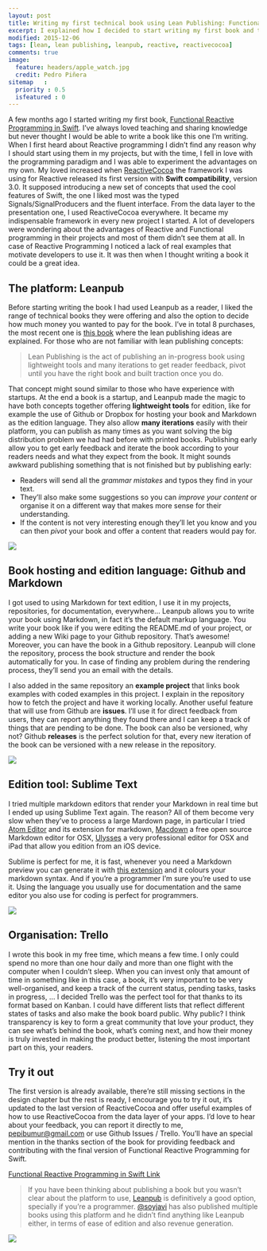 ```yaml
---
layout: post
title: Writing my first technical book using Lean Publishing: Functional Reactive Programming in Swift
excerpt: I explained how I decided to start writing my first book and the tools I decided to use to follow the lean publishing principle
modified: 2015-12-06
tags: [lean, lean publishing, leanpub, reactive, reactivecocoa]
comments: true
image:
  feature: headers/apple_watch.jpg
  credit: Pedro Piñera
sitemap   :
  priority : 0.5
  isfeatured : 0
---
```


A few months ago I started writing my first book, [Functional Reactive Programming in Swift](https://leanpub.com/functionalreactiveprogrammingswift). I’ve always loved teaching and sharing knowledge but never thought I would be able to write a book like this one I’m writing. When I first heard about Reactive programming I didn’t find any reason why I should start using them in my projects, but with the time, I fell in love with the programming paradigm and I was able to experiment the advantages on my own. My loved increased when [ReactiveCocoa](https://github.com/reactivecocoa/reactivecocoa) the framework I was using for Reactive released its first version with **Swift compatibility**, version 3.0. It supposed introducing a new set of concepts that used the cool features of Swift, the one I liked most was the typed Signals/SignalProducers and the fluent interface. From the data layer to the presentation one, I used ReactiveCocoa everywhere. It became my indispensable framework in every new project I started. A lot of developers were wondering about the advantages of Reactive and Functional programming in their projects and most of them didn’t see them at all. In case of Reactive Programming I noticed a lack of real examples that motivate developers to use it. It was then when I thought writing a book it could be a great idea.

## The platform: Leanpub
Before starting writing the book I had used Leanpub as a reader, I liked the range of technical books they were offering and also the option to decide how much money you wanted to pay for the book. I’ve in total 8 purchases, the most recent one is [this book](https://leanpub.com/lean) where the lean publishing ideas are explained. For those who are not familiar with lean publishing concepts:

> Lean Publishing is the act of publishing an in-progress book using lightweight tools and many iterations to get reader feedback, pivot until you have the right book and built traction once you do.

That concept might sound similar to those who have experience with startups. At the end a book is a startup, and Leanpub made the magic to have both concepts together offering **lightweight tools** for edition, like for example the use of Github or Dropbox for hosting your book and Markdown as the edition language. They also allow **many iterations** easily with their platform, you can publish as many times as you want solving the big distribution problem we had had before with printed books. Publishing early allow you to get early feedback and iterate the book according to your readers needs and what they expect from the book. It might sounds awkward publishing something that is not finished but by publishing early:

- Readers will send all the *grammar mistakes* and typos they find in your text.
- They’ll also make some suggestions so you can *improve your content* or organise it on a different way that makes more sense for their understanding.
- If the content is not very interesting enough they’ll let you know and you can then *pivot* your book and offer a content that readers would pay for.

![]({{site.url}}/images/posts/reactive-overview.png)

## Book hosting and edition language: Github and Markdown

I got used to using Markdown for text edition, I use it in my projects, repositories, for documentation, everywhere… Leanpub allows you to write your book using Markdown, in fact it’s the default markup language. You write your book like if you were editing the README.md of your project, or adding a new Wiki page to your Github repository. That’s awesome! Moreover, you can have the book in a Github repository. Leanpub will clone the repository, process the book structure and render the book automatically for you. In case of finding any problem during the rendering process, they’ll send you an email with the details.

I also added in the same repository an **example project** that links book examples with coded examples in this project. I explain in the repository how to fetch the project and have it working locally. Another useful feature that will use from Github are **issues**. I’ll use it for direct feedback from users, they can report anything they found there and I can keep a track of things that are pending to be done. The book can also be versioned, why not? Github **releases** is the perfect solution for that, every new iteration of the book can be versioned with a new release in the repository.

![]({{site.url}}/images/posts/reactive-github.png)

## Edition tool: Sublime Text

I tried multiple markdown editors that render your Markdown in real time but I ended up using Sublime Text again. The reason? All of them become very slow when they’ve to process a large Mardown page, in particular I tried [Atom Editor](https://atom.io/) and its extension for markdown, [Macdown](http://macdown.uranusjr.com/) a free open source Markdown editor for OSX, [Ulysses](http://www.ulyssesapp.com/) a very professional editor for OSX and iPad that allow you edition from an iOS device.

Sublime is perfect for me, it is fast, whenever you need a Markdown preview you can generate it with [this extension](https://github.com/revolunet/sublimetext-markdown-preview) and it colours your markdown syntax. And if you’re a programmer I’m sure you’re used to use it. Using the language you usually use for documentation and the same editor you also use for coding is perfect for programmers.

![]({{site.url}}/images/posts/reactive-sublime.png)

## Organisation: Trello

I wrote this book in my free time, which means a few time. I only could spend no more than one hour daily and more than one flight with the computer when I couldn’t sleep. When you can invest only that amount of time in something like in this case, a book, it’s very important to be very well-organised, and keep a track of the current status, pending tasks, tasks in progress, … I decided Trello was the perfect tool for that thanks to its format based on Kanban. I could have different lists that reflect different states of tasks and also make the book board public. Why public? I think transparency is key to form a great community that love your product, they can see what’s behind the book, what’s coming next, and how their money is truly invested in making the product better, listening the most important part on this, your readers.

## Try it out
The first version is already available, there’re still missing sections in the design chapter but the rest is ready, I encourage you to try it out, it’s updated to the last version of ReactiveCocoa and offer useful examples of how to use ReactiveCocoa from the data layer of your apps. I’d love to hear about your feedback, you can report it directly to me, [pepibumur@gmail.com](mailto://pepibumur@gmail.com) or use Github Issues / Trello. You’ll have an special mention in the thanks section of the book for providing feedback and contributing with the final version of Functional Reactive Programming for Swift.

[Functional Reactive Programming in Swift Link](https://leanpub.com/functionalreactiveprogrammingswift)

> If you have been thinking about publishing a book but you wasn’t clear about the platform to use, [Leanpub](http://www.leanpub.com/) is definitively a good option, specially if you’re a programmer. [@soyjavi](https://medium.com/u/d7280726168a) has also published multiple books using this platform and he didn’t find anything like Leanpub either, in terms of ease of edition and also revenue generation.

![]({{site.url}}/images/posts/reactive-footer.png)
